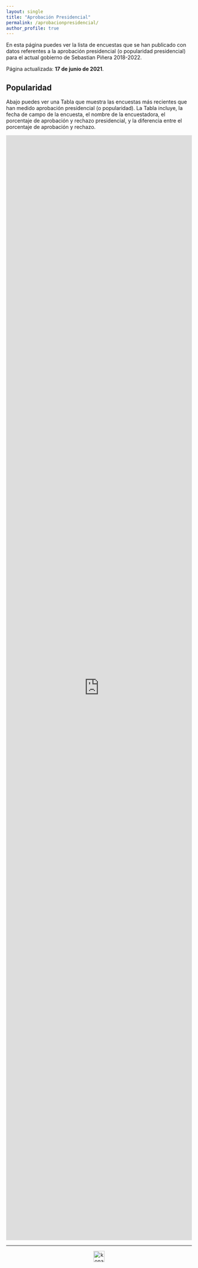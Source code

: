 ```yaml
---
layout: single
title: "Aprobación Presidencial"
permalink: /aprobacionpresidencial/
author_profile: true
---
```


En esta página puedes ver la lista de encuestas que se han publicado con datos referentes a la aprobación presidencial (o popularidad presidencial) para el actual gobierno de Sebastian Piñera 2018-2022.

Página actualizada: **17 de junio de 2021**.


## Popularidad

Abajo puedes ver una Tabla que muestra las encuestas más recientes que han medido aprobación presidencial (o popularidad). La Tabla incluye, la fecha de campo de la encuesta, el nombre de la encuestadora, el porcentaje de aprobación y rechazo presidencial, y la diferencia entre el porcentaje de aprobación y rechazo.

<iframe title="" aria-label="table" id="datawrapper-chart-HuPsp" src="https://datawrapper.dwcdn.net/HuPsp/7/" scrolling="no" frameborder="0" style="width: 0; min-width: 100% !important; border: none;" height="2988"></iframe><script type="text/javascript">!function(){"use strict";window.addEventListener("message",(function(e){if(void 0!==e.data["datawrapper-height"]){var t=document.querySelectorAll("iframe");for(var a in e.data["datawrapper-height"])for(var r=0;r<t.length;r++){if(t[r].contentWindow===e.source)t[r].style.height=e.data["datawrapper-height"][a]+"px"}}}))}();
</script>

---

<!-- NES -->
<script src="/js/topsecret.js"></script>


<!-- NES -->
<style>
.aligncenter {
    text-align: center;
}
</style>
<p class="aligncenter">
    <img src="/images/nes.png" width="30" height="30" alt="konami" />
</p>


<!-- Favicon -->
<link rel="apple-touch-icon" sizes="180x180" href="/apple-touch-icon.png">
<link rel="icon" type="image/png" sizes="32x32" href="/favicon-32x32.png">
<link rel="icon" type="image/png" sizes="16x16" href="/favicon-16x16.png">
<link rel="manifest" href="/site.webmanifest">
<link rel="mask-icon" href="/safari-pinned-tab.svg" color="#5bbad5">
<meta name="msapplication-TileColor" content="#b91d47">
<meta name="theme-color" content="#ffffff">
